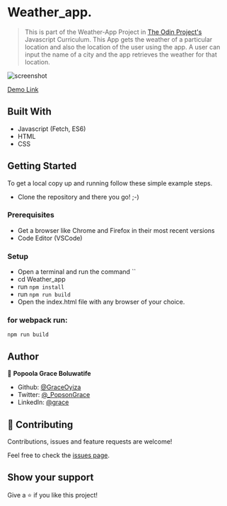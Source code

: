 # Weather_app.

> This is part of the Weather-App Project in [The Odin Project's](https://www.theodinproject.com/courses/javascript/lessons/weather-app?ref=lnav) Javascript Curriculum.
> This App gets the weather of a particular location and also the location of the user using the app.
> A user can input the name of a city and the app retrieves the weather for that location.

![screenshot](weather_screenshot.png)

[Demo Link]()

## Built With

- Javascript (Fetch, ES6)
- HTML
- CSS

## Getting Started

To get a local copy up and running follow these simple example steps.

- Clone the repository and there you go! ;-)

### Prerequisites

- Get a browser like Chrome and Firefox in their most recent versions
- Code Editor (VSCode)

### Setup

- Open a terminal and run the command ``
- cd Weather_app
- run `npm install`
- run `npm run build`
- Open the index.html file with any browser of your choice.

### for webpack run:

`npm run build`

## Author

👤 **Popoola Grace Boluwatife**

- Github: [@GraceOyiza](https://github.com/GraceOyiza)
- Twitter: [@\_PopsonGrace](https://twitter.com/_PopsonGrace)
- LinkedIn: [@grace](https://www.linkedin.com/in/grace-popoola)

## 🤝 Contributing

Contributions, issues and feature requests are welcome!

Feel free to check the [issues page]("https://github.com/GraceOyiza/Weather_app/issues").

## Show your support

Give a ⭐️ if you like this project!
